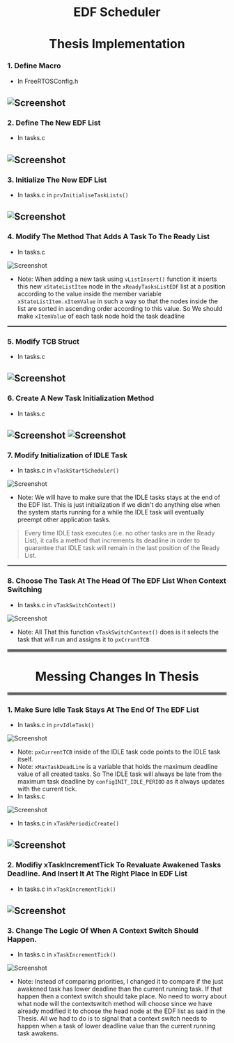 <h1 align="center">EDF Scheduler</h1>

<h1 align="center">Thesis Implementation</h1>

### 1. Define Macro
- In FreeRTOSConfig.h

![Screenshot](screenshots/Pasted%20image%2020220923234008.png)
---

### 2. Define The New EDF List
- In tasks.c

![Screenshot](screenshots/Pasted%20image%2020220923221401.png)
---

### 3. Initialize The New EDF List
- In tasks.c in `prvInitialiseTaskLists()`

![Screenshot](screenshots/Pasted%20image%2020220923221925.png)
---

### 4. Modify The Method That Adds A Task To The Ready List
- In tasks.c

![Screenshot](screenshots/Pasted%20image%2020220923224300.png)
- Note: When adding a new task using `vListInsert()` function it inserts this new `xStateListItem` node in the `xReadyTasksListEDF` list at a position according to the value inside the member variable `xStateListItem.xItemValue` in such a way so that the nodes inside the list are sorted in ascending order according to this value. So We should make `xItemValue` of each task node hold the task deadline

<hr style="border:1px solid gray">

### 5. Modify TCB Struct
- In tasks.c

![Screenshot](screenshots/Pasted%20image%2020220923224935.png)
---

### 6. Create A New Task Initialization Method
- In tasks.c

![Screenshot](screenshots/Pasted%20image%2020220923231453.png)
![Screenshot](screenshots/Pasted%20image%2020220923231417.png)
---

### 7. Modify Initialization of IDLE Task
- In tasks.c in `vTaskStartScheduler()`

![Screenshot](screenshots/Pasted%20image%2020220923231857.png)
- Note: We will have to make sure that the IDLE tasks stays at the end of the EDF list. This is just initialization if we didn't do anything else when the system starts running for a while the IDLE task will eventually preempt other application tasks.
> Every time IDLE task executes (i.e. no other tasks are in the Ready List), it calls a method that increments its deadline in order to guarantee that IDLE task will remain in the last position of the Ready List.

<hr style="border:1px solid gray">

### 8. Choose The Task At The Head Of The EDF List When Context Switching
- In tasks.c in `vTaskSwitchContext()`

![Screenshot](screenshots/Pasted%20image%2020220923233123.png)
- Note:  All That this function `vTaskSwitchContext()` does is it selects the task that will run and assigns it to `pxCrruntTCB`

<hr style="border:3px solid gray">

<h1 align="center">Messing Changes In Thesis</h1>

<hr style="border:3px solid gray">

### 1. Make Sure Idle Task Stays At The End Of The EDF List

- In tasks.c in `prvIdleTask()`

![Screenshot](screenshots/Pasted%20image%2020220924023633.png)
- Note: `pxCurrentTCB` inside of the IDLE task code points to the IDLE task itself.
- Note: `xMaxTaskDeadLine` is a variable that holds the maximum deadline value of all created tasks. So The IDLE task will always be late from the maximum task deadline by `configINIT_IDLE_PERIOD` as it always updates with the current tick.
- In tasks.c 

![Screenshot](screenshots/Pasted%20image%2020220924031208.png)
- In tasks.c in `xTaskPeriodicCreate()`

![Screenshot](screenshots/Pasted%20image%2020220924031043.png)
---

### 2. Modifiy xTaskIncrementTick To Revaluate Awakened Tasks Deadline. And Insert It At The Right Place In EDF List
- In tasks.c in `xTaskIncrementTick()`

![Screenshot](screenshots/Pasted%20image%2020220924025044.png)
---

### 3. Change The Logic Of When A Context Switch Should Happen.

- In tasks.c in `xTaskIncrementTick()`

![Screenshot](screenshots/Pasted%20image%2020220924030036.png)
- Note: Instead of comparing priorities, I changed it to compare if the just awakened task has lower deadline than the current running task. If that happen then a context switch should take place. No need to worry about what node will the contextswitch method will choose since we have already modified it to choose the head node at the EDF list as said in the Thesis. All we had to do is to signal that a context switch needs to happen when a task of lower deadline value than the current running task awakens.

